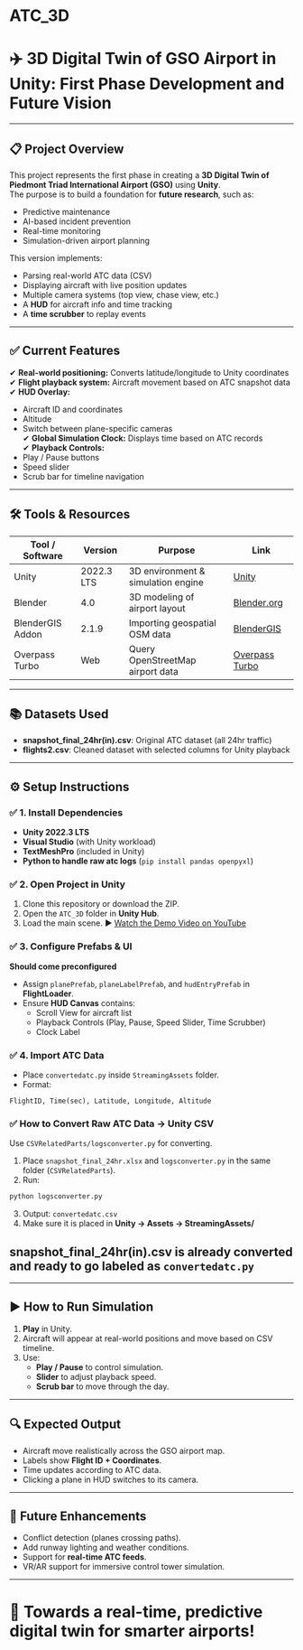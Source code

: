 
# ATC_3D
# ✈️ 3D Digital Twin of GSO Airport in Unity: First Phase Development and Future Vision

---

## 📋 Project Overview

This project represents the first phase in creating a **3D Digital Twin of Piedmont Triad International Airport (GSO)** using **Unity**.  
The purpose is to build a foundation for **future research**, such as:
- Predictive maintenance
- AI-based incident prevention
- Real-time monitoring
- Simulation-driven airport planning

This version implements:
- Parsing real-world ATC data (CSV)
- Displaying aircraft with live position updates
- Multiple camera systems (top view, chase view, etc.)
- A **HUD** for aircraft info and time tracking
- A **time scrubber** to replay events

---

## ✅ Current Features

✔ **Real-world positioning:** Converts latitude/longitude to Unity coordinates  
✔ **Flight playback system:** Aircraft movement based on ATC snapshot data  
✔ **HUD Overlay:**  
   - Aircraft ID and coordinates  
   - Altitude  
   - Switch between plane-specific cameras  
✔ **Global Simulation Clock:** Displays time based on ATC records  
✔ **Playback Controls:**  
   - Play / Pause buttons  
   - Speed slider  
   - Scrub bar for timeline navigation  

---

## 🛠 Tools & Resources

| Tool / Software      | Version       | Purpose                                   | Link |
|----------------------|-------------|------------------------------------------|------|
| Unity               | 2022.3 LTS  | 3D environment & simulation engine      | [Unity](https://unity.com/) |
| Blender             | 4.0         | 3D modeling of airport layout           | [Blender.org](https://www.blender.org/) |
| BlenderGIS Addon    | 2.1.9       | Importing geospatial OSM data           | [BlenderGIS](https://github.com/domlysz/BlenderGIS) |
| Overpass Turbo      | Web         | Query OpenStreetMap airport data        | [Overpass Turbo](https://overpass-turbo.eu/) |

---

## 📚 Datasets Used

- **snapshot_final_24hr(in).csv**: Original ATC dataset (all 24hr traffic)  
- **flights2.csv**: Cleaned dataset with selected columns for Unity playback  

---

## ⚙️ Setup Instructions

### ✅ 1. Install Dependencies
- **Unity 2022.3 LTS**
- **Visual Studio** (with Unity workload)
- **TextMeshPro** (included in Unity)
- **Python to handle raw atc logs** (`pip install pandas openpyxl`)

### ✅ 2. Open Project in Unity
1. Clone this repository or download the ZIP.
2. Open the `ATC_3D` folder in **Unity Hub**.
3. Load the main scene.
▶️ [Watch the Demo Video on YouTube](https://youtu.be/mtaoOmualhk)

### ✅ 3. Configure Prefabs & UI
**Should come preconfigured**
- Assign `planePrefab`, `planeLabelPrefab`, and `hudEntryPrefab` in **FlightLoader**.
- Ensure **HUD Canvas** contains:
  - Scroll View for aircraft list
  - Playback Controls (Play, Pause, Speed Slider, Time Scrubber)
  - Clock Label

### ✅ 4. Import ATC Data
- Place `convertedatc.py` inside `StreamingAssets` folder.
- Format:
```
FlightID, Time(sec), Latitude, Longitude, Altitude
```
### ✅ How to Convert Raw ATC Data → Unity CSV
Use `CSVRelatedParts/logsconverter.py` for converting.

1. Place `snapshot_final_24hr.xlsx` and `logsconverter.py` in the same folder (`CSVRelatedParts`).
2. Run:
```bash
python logsconverter.py
```
3. Output: `convertedatc.csv`
4. Make sure it is placed in **Unity → Assets → StreamingAssets/**

snapshot_final_24hr(in).csv is already converted and ready to go labeled as `convertedatc.py`
---
---

## ▶ How to Run Simulation
1. **Play** in Unity.
2. Aircraft will appear at real-world positions and move based on CSV timeline.
3. Use:
   - **Play / Pause** to control simulation.
   - **Slider** to adjust playback speed.
   - **Scrub bar** to move through the day.

---

## 🔍 Expected Output
- Aircraft move realistically across the GSO airport map.
- Labels show **Flight ID + Coordinates**.
- Time updates according to ATC data.
- Clicking a plane in HUD switches to its camera.

---

## 🔮 Future Enhancements
- Conflict detection (planes crossing paths).
- Add runway lighting and weather conditions.
- Support for **real-time ATC feeds**.
- VR/AR support for immersive control tower simulation.

---

# 🚀 Towards a real-time, predictive digital twin for smarter airports!

